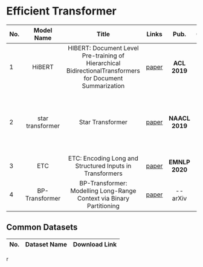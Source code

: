 # Efficient Transformer

|No.  |Model Name |Title |Links |Pub. | Organization| Release Time |
|-----|:-----:|:-----:|:-----:|:--------:|:---:|:-------:|
|1|HiBERT |HIBERT: Document Level Pre-training of Hierarchical BidirectionalTransformers for Document Summarization |[paper](https://arxiv.org/pdf/1905.06566.pdf) |__ACL 2019__|Microsoft Research Asia|16 May 2019|
|2|star transformer|Star Transformer |[paper](https://www.aclweb.org/anthology/N19-1133.pdf) |__NAACL 2019__|Shanghai Key Laboratory of Intelligent Information Processing, Fudan University|25 Feb 2019|
|3|ETC |ETC: Encoding Long and Structured Inputs in Transformers |[paper](https://www.aclweb.org/anthology/2020.emnlp-main.19.pdf) |__EMNLP 2020__|Google AI|16 November 2020|
|4|BP-Transformer |BP-Transformer: Modelling Long-Range Context via Binary Partitioning |[paper](https://arxiv.org/pdf/1911.04070.pdf)|--arXiv|AWS Shanghai AI Lab|11 November 2019||









## Common Datasets
|No. |Dataset Name |Download Link|
|-----|:-----:|:-----:|
r
